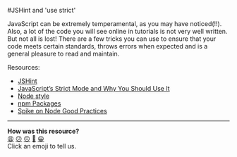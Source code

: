 #JSHint and 'use strict'

JavaScript can be extremely temperamental, as you may have noticed(!!). Also, a lot of the code you will see online in tutorials is not very well written. But not all is lost! There are a few tricks you can use to ensure that your code meets certain standards, throws errors when expected and is a general pleasure to read and maintain. 

Resources:

* [JSHint](http://jshint.com/)  
* [JavaScript’s Strict Mode and Why You Should Use It](https://gomakethings.com/javascript-strict-mode-and-why-you-should-always-use-it/)  
* [Node style](https://github.com/felixge/node-style-guide)
* [npm Packages](https://www.npmjs.com/)
* [Spike on Node Good Practices](https://www.youtube.com/watch?v=-EaT-6rGNqI)

<!-- BEGIN GENERATED SECTION DO NOT EDIT -->

---

**How was this resource?**  
[😫](https://airtable.com/shrUJ3t7KLMqVRFKR?prefill_Repository=course&prefill_File=pills/jshint.md&prefill_Sentiment=😫) [😕](https://airtable.com/shrUJ3t7KLMqVRFKR?prefill_Repository=course&prefill_File=pills/jshint.md&prefill_Sentiment=😕) [😐](https://airtable.com/shrUJ3t7KLMqVRFKR?prefill_Repository=course&prefill_File=pills/jshint.md&prefill_Sentiment=😐) [🙂](https://airtable.com/shrUJ3t7KLMqVRFKR?prefill_Repository=course&prefill_File=pills/jshint.md&prefill_Sentiment=🙂) [😀](https://airtable.com/shrUJ3t7KLMqVRFKR?prefill_Repository=course&prefill_File=pills/jshint.md&prefill_Sentiment=😀)  
Click an emoji to tell us.

<!-- END GENERATED SECTION DO NOT EDIT -->
